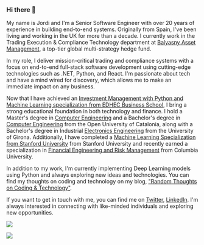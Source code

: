 ### Hi there 👋

My name is Jordi and I'm a Senior Software Engineer with over 20 years of experience in building end-to-end systems. Originally from Spain, I've been living and working in the UK for more than a decade. I currently work in the Trading Execution & Compliance Technology department at [Balyasny Asset Management](https://www.bamfunds.com/), a top-tier global multi-strategy hedge fund.

In my role, I deliver mission-critical trading and compliance systems with a focus on end-to-end full-stack software development using cutting-edge technologies such as .NET, Python, and React. I'm passionate about tech and have a mind wired for discovery, which allows me to make an immediate impact on any business.

Now that I have achieved an [Investment Management with Python and Machine Learning specialization from EDHEC Business School](https://coursera.org/share/d6e18431afa1b92cb83c5fdc9f2f57f1), I bring a strong educational foundation in both technology and finance. I hold a Master's degree in [Computer Engineering](https://estudios.uoc.edu/es/masters-universitarios/ingenieria-informatica/presentacion) and a Bachelor's degree in [Computer Engineering](https://estudios.uoc.edu/es/grados/ingenieria-informatica/presentacion) from the Open University of Catalonia, along with a Bachelor's degree in Industrial [Electronics Engineering](https://www.udg.edu/en/estudia/Oferta-formativa/Graus/Fitxes?IDE=1263&ID=3105G0309) from the University of Girona. Additionally, I have completed a [Machine Learning Specialization from Stanford University](https://www.coursera.org/account/accomplishments/specialization/YX4P4JSVMYXF) from Stanford University and recently earned a specialization in [Financial Engineering and Risk Management](https://www.coursera.org/account/accomplishments/specialization/RYBNP2KXDCWB) from Columbia University.

In addition to my work, I'm currently implementing Deep Learning models using Python and always exploring new ideas and technologies. You can find my thoughts on coding and technology on my blog, ["Random Thoughts on Coding & Technology"](https://thundaxsoftware.blogspot.com/).

If you want to get in touch with me, you can find me on [Twitter](https://twitter.com/thunderjordi), [LinkedIn](https://www.linkedin.com/in/jordicollcorbilla/). I'm always interested in connecting with like-minded individuals and exploring new opportunities.

![](https://github-readme-stats.vercel.app/api?username=jordicorbilla&show_icons=true&title_color=fff&icon_color=79ff97&text_color=9f9f9f&bg_color=151515)

![](https://visitor-badge.glitch.me/badge?page_id=jordicorbilla.jordicorbilla)

<!--
**JordiCorbilla/JordiCorbilla** is a ✨ _special_ ✨ repository because its `README.md` (this file) appears on your GitHub profile.
![My github stats](https://github-readme-stats.vercel.app/api?username=jordicorbilla&show_icons=true)
Here are some ideas to get you started:

- 🔭 I’m currently working on ...
- 🌱 I’m currently learning ...
- 👯 I’m looking to collaborate on ...
- 🤔 I’m looking for help with ...
- 💬 Ask me about ...
- 📫 How to reach me: ...
- 😄 Pronouns: ...
- ⚡ Fun fact: ...
-->
